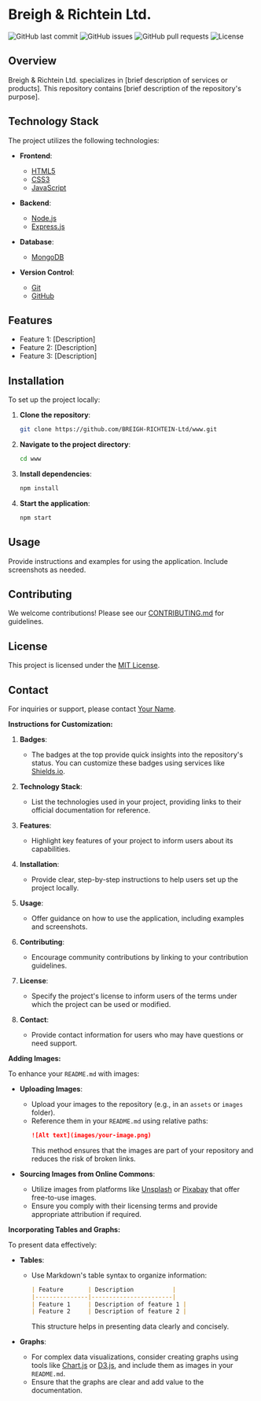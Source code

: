 # Breigh & Richtein Ltd.

![GitHub last commit](https://img.shields.io/github/last-commit/BREIGH-RICHTEIN-Ltd/www)
![GitHub issues](https://img.shields.io/github/issues/BREIGH-RICHTEIN-Ltd/www)
![GitHub pull requests](https://img.shields.io/github/issues-pr/BREIGH-RICHTEIN-Ltd/www)
![License](https://img.shields.io/github/license/BREIGH-RICHTEIN-Ltd/www)

## Overview

Breigh & Richtein Ltd. specializes in [brief description of services or products]. This repository contains [brief description of the repository's purpose].

## Technology Stack

The project utilizes the following technologies:

- **Frontend**:
  - [HTML5](https://developer.mozilla.org/en-US/docs/Web/Guide/HTML/HTML5)
  - [CSS3](https://developer.mozilla.org/en-US/docs/Web/CSS)
  - [JavaScript](https://developer.mozilla.org/en-US/docs/Web/JavaScript)

- **Backend**:
  - [Node.js](https://nodejs.org/)
  - [Express.js](https://expressjs.com/)

- **Database**:
  - [MongoDB](https://www.mongodb.com/)

- **Version Control**:
  - [Git](https://git-scm.com/)
  - [GitHub](https://github.com/)

## Features

- Feature 1: [Description]
- Feature 2: [Description]
- Feature 3: [Description]

## Installation

To set up the project locally:

1. **Clone the repository**:
   ```bash
   git clone https://github.com/BREIGH-RICHTEIN-Ltd/www.git
   ```
2. **Navigate to the project directory**:
   ```bash
   cd www
   ```
3. **Install dependencies**:
   ```bash
   npm install
   ```
4. **Start the application**:
   ```bash
   npm start
   ```

## Usage

Provide instructions and examples for using the application. Include screenshots as needed.

## Contributing

We welcome contributions! Please see our [CONTRIBUTING.md](CONTRIBUTING.md) for guidelines.

## License

This project is licensed under the [MIT License](LICENSE).

## Contact

For inquiries or support, please contact [Your Name](mailto:your.email@example.com).

**Instructions for Customization:**

1. **Badges**:
   - The badges at the top provide quick insights into the repository's status. You can customize these badges using services like [Shields.io](https://shields.io/).

2. **Technology Stack**:
   - List the technologies used in your project, providing links to their official documentation for reference.

3. **Features**:
   - Highlight key features of your project to inform users about its capabilities.

4. **Installation**:
   - Provide clear, step-by-step instructions to help users set up the project locally.

5. **Usage**:
   - Offer guidance on how to use the application, including examples and screenshots.

6. **Contributing**:
   - Encourage community contributions by linking to your contribution guidelines.

7. **License**:
   - Specify the project's license to inform users of the terms under which the project can be used or modified.

8. **Contact**:
   - Provide contact information for users who may have questions or need support.

**Adding Images:**

To enhance your `README.md` with images:

- **Uploading Images**:
  - Upload your images to the repository (e.g., in an `assets` or `images` folder).
  - Reference them in your `README.md` using relative paths:
    ```markdown
    ![Alt text](images/your-image.png)
    ```
    This method ensures that the images are part of your repository and reduces the risk of broken links.

- **Sourcing Images from Online Commons**:
  - Utilize images from platforms like [Unsplash](https://unsplash.com/) or [Pixabay](https://pixabay.com/) that offer free-to-use images.
  - Ensure you comply with their licensing terms and provide appropriate attribution if required.

**Incorporating Tables and Graphs:**

To present data effectively:

- **Tables**:
  - Use Markdown's table syntax to organize information:
    ```markdown
    | Feature       | Description           |
    |---------------|-----------------------|
    | Feature 1     | Description of feature 1 |
    | Feature 2     | Description of feature 2 |
    ```
    This structure helps in presenting data clearly and concisely.

- **Graphs**:
  - For complex data visualizations, consider creating graphs using tools like [Chart.js](https://www.chartjs.org/) or [D3.js](https://d3js.org/), and include them as images in your `README.md`.
  - Ensure that the graphs are clear and add value to the documentation.
